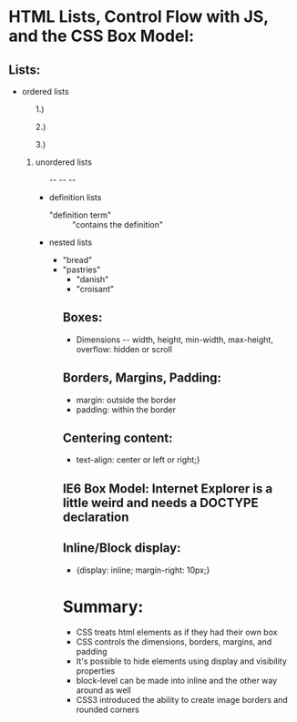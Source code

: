 # HTML Lists, Control Flow with JS, and the CSS Box Model:

## Lists:
- ordered lists <ol>
  1.)
  
  2.)
  
  3.)

- unordered lists <ul>
-- 
--
--

- definition lists <dl>
  <dt> "definition term"
  <dd> "contains the definition"
  
- nested lists <ul>
                <li> "bread"
                <li> "pastries"
                  <ul>
                    <li> "danish"
                    <li> "croisant"

## Boxes:
- Dimensions
-- width, height, min-width, max-height, overflow: hidden or scroll

## Borders, Margins, Padding:
- margin: outside the border
- padding: within the border

## Centering content:
- text-align: center or left or right;}

## IE6 Box Model: Internet Explorer is a little weird and needs a DOCTYPE declaration

## Inline/Block display:
- {display: inline;
  margin-right: 10px;}
  
# Summary:

- CSS treats html elements as if they had their own box
- CSS controls the dimensions, borders, margins, and padding
- It's possible to hide elements using display and visibility properties
- block-level can be made into inline and the other way around as well
- CSS3 introduced the ability to create image borders and rounded corners
